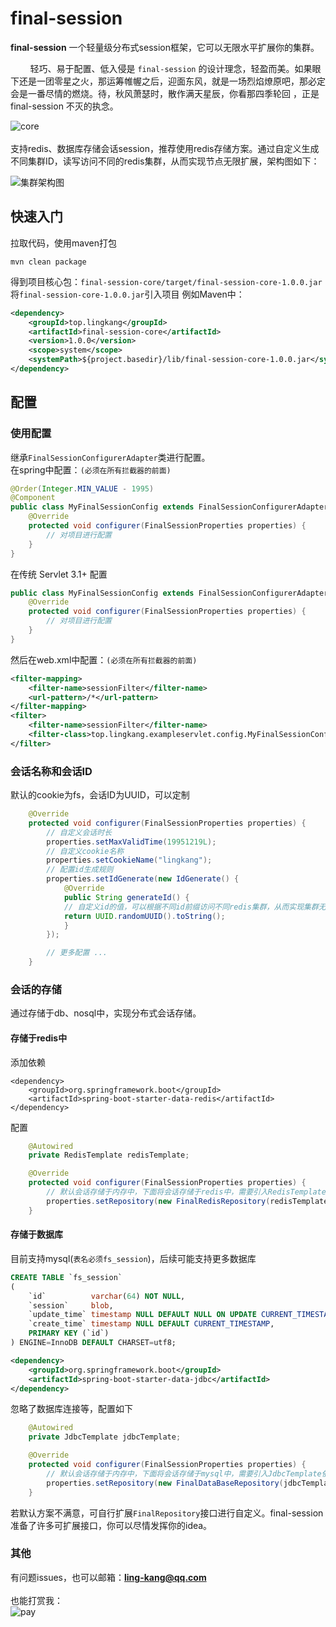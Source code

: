 # final-session

**final-session** 一个轻量级分布式session框架，它可以无限水平扩展你的集群。

&nbsp;&nbsp;&nbsp;&nbsp;&nbsp;&nbsp;&nbsp;
轻巧、易于配置、低入侵是 `final-session` 的设计理念，轻盈而美。如果眼下还是一团零星之火，那运筹帷幄之后，迎面东风，就是一场烈焰燎原吧，那必定会是一番尽情的燃烧。待，秋风萧瑟时，散作满天星辰，你看那四季轮回 ，正是 final-session 不灭的执念。


![core](https://gitee.com/lingkang_top/final-session/raw/master/document/core.png)
<br>
<br>
支持redis、数据库存储会话session，推荐使用redis存储方案。通过自定义生成不同集群ID，读写访问不同的redis集群，从而实现节点无限扩展，架构图如下：

![集群架构图](https://gitee.com/lingkang_top/final-session/raw/master/document/%E9%9B%86%E7%BE%A4%E6%9E%B6%E6%9E%84.png)

## 快速入门
拉取代码，使用maven打包
```shell
mvn clean package
```
得到项目核心包：`final-session-core/target/final-session-core-1.0.0.jar`<br>
将`final-session-core-1.0.0.jar`引入项目
例如Maven中：
```xml
<dependency>
    <groupId>top.lingkang</groupId>
    <artifactId>final-session-core</artifactId>
    <version>1.0.0</version>
    <scope>system</scope>
    <systemPath>${project.basedir}/lib/final-session-core-1.0.0.jar</systemPath>
</dependency>
```
## 配置
### 使用配置
继承`FinalSessionConfigurerAdapter`类进行配置。<br>
在spring中配置：`(必须在所有拦截器的前面)`
```java
@Order(Integer.MIN_VALUE - 1995)
@Component
public class MyFinalSessionConfig extends FinalSessionConfigurerAdapter {
    @Override
    protected void configurer(FinalSessionProperties properties) {
        // 对项目进行配置
    }
}
```
在传统 Servlet 3.1+ 配置
```java
public class MyFinalSessionConfig extends FinalSessionConfigurerAdapter {
    @Override
    protected void configurer(FinalSessionProperties properties) {
        // 对项目进行配置
    }
}
```
然后在web.xml中配置：`(必须在所有拦截器的前面)`
```xml
<filter-mapping>
    <filter-name>sessionFilter</filter-name>
    <url-pattern>/*</url-pattern>
</filter-mapping>
<filter>
    <filter-name>sessionFilter</filter-name>
    <filter-class>top.lingkang.exampleservlet.config.MyFinalSessionConfig</filter-class>
</filter>
```
### 会话名称和会话ID
默认的cookie为fs，会话ID为UUID，可以定制
```java
    @Override
    protected void configurer(FinalSessionProperties properties) {
        // 自定义会话时长
        properties.setMaxValidTime(19951219L);
        // 自定义cookie名称
        properties.setCookieName("lingkang");
        // 配置id生成规则
        properties.setIdGenerate(new IdGenerate() {
            @Override
            public String generateId() {
            // 自定义id的值，可以根据不同id前缀访问不同redis集群，从而实现集群无限扩展
            return UUID.randomUUID().toString();
            }
        });

        // 更多配置 ...
    }
```

### 会话的存储
通过存储于db、nosql中，实现分布式会话存储。
#### 存储于redis中
添加依赖
```xmnl
<dependency>
    <groupId>org.springframework.boot</groupId>
    <artifactId>spring-boot-starter-data-redis</artifactId>
</dependency>
```
配置
```java
    @Autowired
    private RedisTemplate redisTemplate;

    @Override
    protected void configurer(FinalSessionProperties properties) {
        // 默认会话存储于内存中，下面将会话存储于redis中，需要引入RedisTemplate依赖
        properties.setRepository(new FinalRedisRepository(redisTemplate));
    }
```

#### 存储于数据库
目前支持mysql(`表名必须fs_session`)，后续可能支持更多数据库
```sql
CREATE TABLE `fs_session`
(
    `id`          varchar(64) NOT NULL,
    `session`     blob,
    `update_time` timestamp NULL DEFAULT NULL ON UPDATE CURRENT_TIMESTAMP,
    `create_time` timestamp NULL DEFAULT CURRENT_TIMESTAMP,
    PRIMARY KEY (`id`)
) ENGINE=InnoDB DEFAULT CHARSET=utf8;
```
```xml
<dependency>
    <groupId>org.springframework.boot</groupId>
    <artifactId>spring-boot-starter-data-jdbc</artifactId>
</dependency>
```
忽略了数据库连接等，配置如下
```java
    @Autowired
    private JdbcTemplate jdbcTemplate;

    @Override
    protected void configurer(FinalSessionProperties properties) {
        // 默认会话存储于内存中，下面将会话存储于mysql中，需要引入JdbcTemplate依赖
        properties.setRepository(new FinalDataBaseRepository(jdbcTemplate));
    }
```
若默认方案不满意，可自行扩展`FinalRepository`接口进行自定义。final-session准备了许多可扩展接口，你可以尽情发挥你的idea。

### 其他
有问题issues，也可以邮箱：**ling-kang@qq.com**
<br><br>也能打赏我：
<br>
![pay](https://gitee.com/lingkang_top/final-session/raw/master/document/pay.png)
<br><br>

